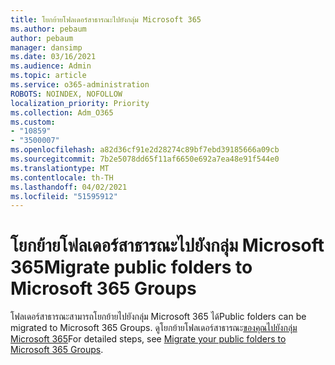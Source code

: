 ```yaml
---
title: โยกย้ายโฟลเดอร์สาธารณะไปยังกลุ่ม Microsoft 365
ms.author: pebaum
author: pebaum
manager: dansimp
ms.date: 03/16/2021
ms.audience: Admin
ms.topic: article
ms.service: o365-administration
ROBOTS: NOINDEX, NOFOLLOW
localization_priority: Priority
ms.collection: Adm_O365
ms.custom:
- "10859"
- "3500007"
ms.openlocfilehash: a82d36cf91e2d28274c89bf7ebd39185666a09cb
ms.sourcegitcommit: 7b2e5078dd65f11af6650e692a7ea48e91f544e0
ms.translationtype: MT
ms.contentlocale: th-TH
ms.lasthandoff: 04/02/2021
ms.locfileid: "51595912"
---
```

# <a name="migrate-public-folders-to-microsoft-365-groups"></a><span data-ttu-id="1c049-102">โยกย้ายโฟลเดอร์สาธารณะไปยังกลุ่ม Microsoft 365</span><span class="sxs-lookup"><span data-stu-id="1c049-102">Migrate public folders to Microsoft 365 Groups</span></span>

<span data-ttu-id="1c049-103">โฟลเดอร์สาธารณะสามารถโยกย้ายไปยังกลุ่ม Microsoft 365 ได้</span><span class="sxs-lookup"><span data-stu-id="1c049-103">Public folders can be migrated to Microsoft 365 Groups.</span></span> <span data-ttu-id="1c049-104">ดูโยกย้ายโฟลเดอร์สาธารณะ[ของคุณไปยังกลุ่ม Microsoft 365](https://aka.ms/PFToM365Group)</span><span class="sxs-lookup"><span data-stu-id="1c049-104">For detailed steps, see [Migrate your public folders to Microsoft 365 Groups](https://aka.ms/PFToM365Group).</span></span>
